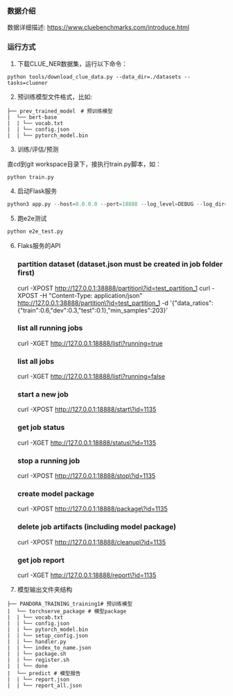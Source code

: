 ### 数据介绍

数据详细描述: https://www.cluebenchmarks.com/introduce.html

### 运行方式
1. 下载CLUE_NER数据集，运行以下命令：
```shell
python tools/download_clue_data.py --data_dir=./datasets --tasks=cluener
```
2. 预训练模型文件格式，比如:
```text
├── prev_trained_model　# 预训练模型
|  └── bert-base
|  | └── vocab.txt
|  | └── config.json
|  | └── pytorch_model.bin
```
3. 训练/评估/预测

直cd到git workspace目录下，接执行train.py脚本，如：
```python
python train.py
```
4. 启动Flask服务
```python
python3 app.py --host=0.0.0.0 --port=18888 --log_level=DEBUG --log_dir=$HOME/workspace/pandora_outputs --output_dir=$HOME/workspace/pandora_outputs --data_dir=$HOME/workspace/resource/datasets --cache_dir=$HOME/.cache/torch/transformers
```

5. 跑e2e测试
```python
python e2e_test.py
```

6. Flaks服务的API
    ### partition dataset (dataset.json must be created in job folder first)
    curl -XPOST http://127.0.0.1:38888/partition\?id=test_partition_1
    curl -XPOST -H "Content-Type: application/json" http://127.0.0.1:38888/partition\?id=test_partition_1 -d '{"data_ratios":{"train":0.6,"dev":0.3,"test":0.1},"min_samples":203}'
    ### list all running jobs
    curl -XGET http://127.0.0.1:18888/list\?running=true
    ### list all jobs
    curl -XGET http://127.0.0.1:18888/list\?running=false
    ### start a new job
    curl -XPOST http://127.0.0.1:18888/start\?id=1135
    ### get job status
    curl -XGET http://127.0.0.1:18888/status\?id=1135
    ### stop a running job
    curl -XPOST http://127.0.0.1:18888/stop\?id=1135
    ### create model package
    curl -XPOST http://127.0.0.1:18888/package\?id=1135
    ### delete job artifacts (including model package)
    curl -XPOST http://127.0.0.1:18888/cleanup\?id=1135
    ### get job report
    curl -XGET http://127.0.0.1:18888/report\?id=1135

7. 模型输出文件夹结构
```text
├── PANDORA_TRAINING_training1# 预训练模型
|  └── torchserve_package # 模型package
|  | └── vocab.txt
|  | └── config.json
|  | └── pytorch_model.bin
|  | └── setup_config.json
|  | └── handler.py
|  | └── index_to_name.json
|  | └── package.sh
|  | └── register.sh
|  | └── done
|  └── predict # 模型报告
|  | └── report.json
|  | └── report_all.json
```
